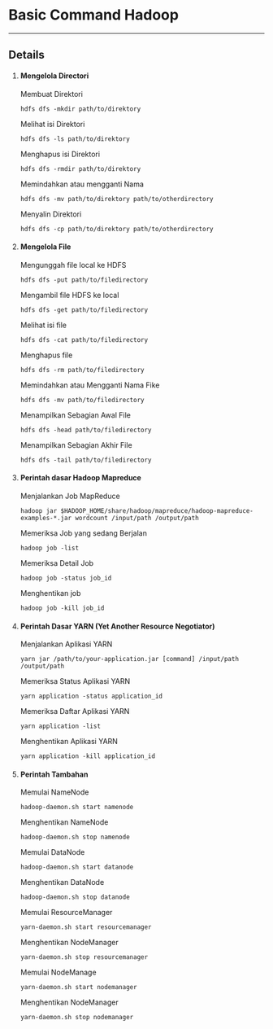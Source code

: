 # Basic Command Hadoop

---

## Details

1. #### Mengelola Directori
    Membuat Direktori
   ``` 
   hdfs dfs -mkdir path/to/direktory
   ```
    Melihat isi Direktori
   ```
   hdfs dfs -ls path/to/direktory
   ```
    Menghapus isi Direktori
   ```
   hdfs dfs -rmdir path/to/direktory
   ```
   Memindahkan atau mengganti Nama
   ```
   hdfs dfs -mv path/to/direktory path/to/otherdirectory
   ```
   Menyalin Direktori
   ```
   hdfs dfs -cp path/to/direktory path/to/otherdirectory
   ```

2. #### Mengelola File
    Mengunggah file local ke HDFS
   ```
   hdfs dfs -put path/to/filedirectory
   ```
    Mengambil file HDFS ke local
   ```
   hdfs dfs -get path/to/filedirectory
   ```
    Melihat isi file
   ```
   hdfs dfs -cat path/to/filedirectory
   ```
    Menghapus file
   ```
   hdfs dfs -rm path/to/filedirectory
   ```
    Memindahkan atau Mengganti Nama Fike
   ```
   hdfs dfs -mv path/to/filedirectory
   ```
    Menampilkan Sebagian Awal File
   ```
   hdfs dfs -head path/to/filedirectory
   ```
    Menampilkan Sebagian Akhir File
   ```
   hdfs dfs -tail path/to/filedirectory
   ```
3. #### Perintah dasar Hadoop Mapreduce
    Menjalankan Job MapReduce
    ```
    hadoop jar $HADOOP_HOME/share/hadoop/mapreduce/hadoop-mapreduce-examples-*.jar wordcount /input/path /output/path
    ```
    Memeriksa Job yang sedang Berjalan
    ```
    hadoop job -list
    ```
    Memeriksa Detail Job
    ```
    hadoop job -status job_id
    ```
    Menghentikan job
    ```
    hadoop job -kill job_id
    ```
    
4. #### Perintah Dasar YARN (Yet Another Resource Negotiator)
    Menjalankan Aplikasi YARN
    ```
    yarn jar /path/to/your-application.jar [command] /input/path /output/path
    ```
    Memeriksa Status Aplikasi YARN
    ```
    yarn application -status application_id
    ```
    Memeriksa Daftar Aplikasi YARN
    ```
    yarn application -list
    ```
    Menghentikan Aplikasi YARN
    ```
    yarn application -kill application_id
    ```

5. #### Perintah Tambahan
    Memulai NameNode
    ```
    hadoop-daemon.sh start namenode
    ```
    Menghentikan NameNode
    ```
    hadoop-daemon.sh stop namenode

    ```
    Memulai DataNode
    ```
    hadoop-daemon.sh start datanode
    ```
    Menghentikan DataNode
    ```
    hadoop-daemon.sh stop datanode
    ```
    Memulai ResourceManager
    ```
    yarn-daemon.sh start resourcemanager
    ```
    Menghentikan NodeManager
    ```
    yarn-daemon.sh stop resourcemanager
    ```
    Memulai NodeManage
    ```
    yarn-daemon.sh start nodemanager
    ```
    Menghentikan NodeManager
    ```
    yarn-daemon.sh stop nodemanager
    ```






